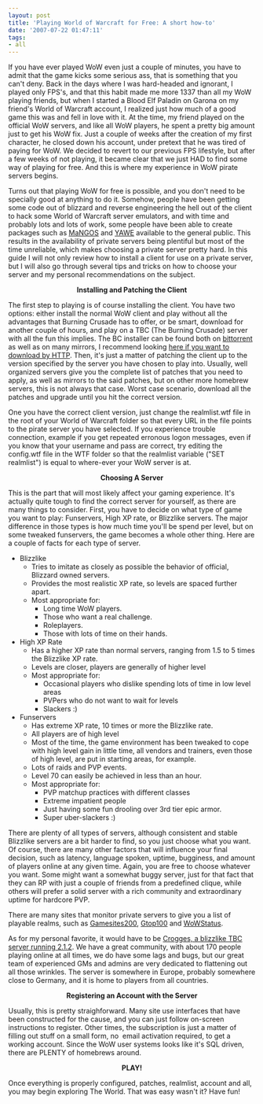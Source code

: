 ```yaml
---
layout: post
title: 'Playing World of Warcraft for Free: A short how-to'
date: '2007-07-22 01:47:11'
tags:
- all
---
```


If you have ever played WoW even just a couple of minutes, you have to admit that the game kicks some serious ass, that is something that you can't deny.  Back in the days where I was hard-headed and ignorant, I played only FPS's, and that this habit made me more 1337 than all my WoW playing friends, but when I started a Blood Elf Paladin on Garona on my friend's World of Warcraft account, I realized just how much of a good game this was and fell in love with it. At the time, my friend played on the official WoW servers, and like all WoW players, he spent a pretty big amount just to get his WoW fix. Just a couple of weeks after the creation of my first character, he closed down his account, under pretext that he was tired of paying for WoW. We decided to revert to our previous FPS lifestyle, but after a few weeks of not playing, it became clear that we just HAD to find some way of playing for free. And this is where my experience in WoW pirate servers begins.

Turns out that playing WoW for free is possible, and you don't need to be specially good at anything to do it. Somehow, people have been getting some code out of blizzard and reverse engineering the hell out of the client to hack some World of Warcraft server emulators, and with time and probably lots and lots of work, some people have been able to create packages such as <a href="http://en.wikipedia.org/wiki/MaNGOS">MaNGOS</a> and <a href="http://en.wikipedia.org/wiki/YAWE">YAWE</a> available to the general public. This results in the availability of private servers being plentiful but most of the time unreliable, which makes choosing a private server pretty hard. In this guide I will not only review how to install a client for use on a private server, but I will also go through several tips and tricks on how to choose your server and my personal recommendations on the subject.
<p align="center"><strong>Installing and Patching the Client</strong></p>
<p align="left">The first step to playing is of course installing the client. You have two options: either install the normal WoW client and play without all the advantages that Burning Crusade has to offer, or be smart, download for another couple of hours, and play on a TBC (The Burning Crusade) server with all the fun this implies. The BC installer can be found both on <a href="http://thepiratebay.org/search/world%20of%20warcraft%20burning%20crusade/0/3/100,200,300,400,600">bittorrent</a> as well as on many mirrors, I recommend looking <a href="http://www.wowwiki.com/Patch_mirrors">here if you want to download by HTTP</a>. Then, it's just a matter of patching the client up to the version specified by the server you have chosen to play into. Usually, well organized servers give you the complete list of patches that you need to apply, as well as mirrors to the said patches, but on other more homebrew servers, this is not always that case. Worst case scenario, download all the patches and upgrade until you hit the correct version.</p>
<p align="left">One you have the correct client version, just change the realmlist.wtf file in the root of your World of Warcraft folder so that every URL in the file points to the pirate server you have selected. If you experience trouble connection, example if  you get repeated erronous logon messages, even if you know that your username and pass are correct, try editing the config.wtf file in the WTF folder so that the realmlist variable ("SET realmlist") is equal to where-ever your WoW server is at.</p>
<p align="center"> <strong>Choosing A Server</strong></p>
<p align="left">This is the part that will most likely affect your gaming experience. It's actually quite tough to find the correct server for yourself, as there are many things to consider. First, you have to decide on what type of game you want to play: Funservers, High XP rate, or Blizzlike servers. The major difference in those types is how much time you'll be spend per level, but on some tweaked funservers, the game becomes a whole other thing. Here are a couple of facts for each type of server.</p>

<ul>
	<li>Blizzlike
<ul>
	<li>Tries to imitate as closely as possible the behavior of official, Blizzard owned servers.</li>
	<li>Provides the most realistic XP rate, so levels are spaced further apart.</li>
	<li>Most appropriate for:
<ul>
	<li>Long time WoW players.</li>
	<li>Those who want a real challenge.</li>
	<li>Roleplayers.</li>
	<li>Those with lots of time on their hands.</li>
</ul>
</li>
</ul>
</li>
	<li>High XP Rate
<ul>
	<li>Has a higher XP rate than normal servers, ranging from 1.5 to 5 times the Blizzlike XP rate.</li>
	<li>Levels are closer, players are generally of higher level</li>
	<li>Most appropriate for:
<ul>
	<li>Occasional players who dislike spending lots of time in low level areas</li>
	<li>PVPers who do not want to wait for levels</li>
	<li>Slackers :)</li>
</ul>
</li>
</ul>
</li>
	<li>Funservers
<ul>
	<li>Has extreme XP rate, 10 times or more the Blizzlike rate.</li>
	<li>All players are of high level</li>
	<li>Most of the time, the game environment has been tweaked to cope with high level gain in little time, all vendors and trainers, even those of high level, are put in starting areas, for example.</li>
	<li>Lots of raids and PVP events.</li>
	<li>Level 70 can easily be achieved in less than an hour.</li>
	<li>Most appropriate for:
<ul>
	<li>PVP matchup practices with different classes</li>
	<li>Extreme impatient people</li>
	<li>Just having some fun drooling over 3rd tier epic armor.</li>
	<li>Super uber-slackers :)</li>
</ul>
</li>
</ul>
</li>
</ul>
There are plenty of all types of servers, although consistent and stable Blizzlike servers are a bit harder to find, so you just choose what you want. Of course, there are many other factors that will influence your final decision, such as latency, language spoken, uptime, bugginess, and amount of players online at any given time. Again, you are free to choose whatever you want. Some might want a somewhat buggy server, just for that fact that they can RP with just a couple of friends from a predefined clique, while others will prefer a solid server with a rich community and extraordinary uptime for hardcore PVP.

There are many sites that monitor private servers to give you a list of playable realms, such as <a href="http://www.gamesites200.com/wowprivate/">Gamesites200</a>, <a href="http://www.gtop100.com/">Gtop100</a> and <a href="http://wowstatus.net/">WoWStatus</a>.

As for my personal favorite, it would have to be <a href="http://croggesserver.com/">Crogges, a blizzlike TBC server running 2.1.2</a>. We have a great community, with about 170 people playing online at all times, we do have some lags and bugs, but our great team of experienced GMs and admins are very dedicated to flattening out all those wrinkles. The server is somewhere in Europe, probably somewhere close to Germany, and it is home to players from all countries.
<p align="center"> <strong>Registering an Account with the Server</strong></p>
<p align="left">Usually, this is pretty straighforward. Many site use interfaces that have been constructed for the cause, and you can just follow on-screen instructions to register. Other times, the subscription is just a matter of filling out stuff on a small form, no  email activation required, to get a working account. Since the WoW user systems looks like it's SQL driven, there are PLENTY of homebrews around.</p>
<p align="center"><strong>PLAY!</strong></p>
<p align="left">Once everything is properly configured, patches, realmlist, account and all, you may begin exploring The World. That was easy wasn't it? Have fun!</p>
<p align="left">&nbsp;</p>